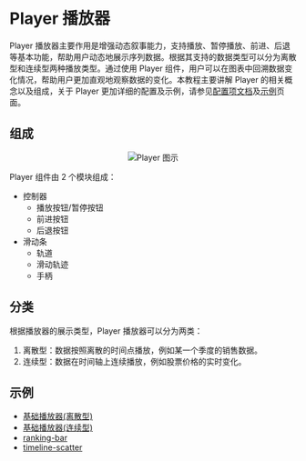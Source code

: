 # Player 播放器

Player 播放器主要作用是增强动态叙事能力，支持播放、暂停播放、前进、后退等基本功能，帮助用户动态地展示序列数据。根据其支持的数据类型可以分为离散型和连续型两种播放类型。通过使用 Player 组件，用户可以在图表中回溯数据变化情况，帮助用户更加直观地观察数据的变化。本教程主要讲解 Player 的相关概念以及组成，关于 Player 更加详细的配置及示例，请参见[配置项文档](../../option)及[示例](../../example)页面。

## 组成

<div style="text-align: center;">
  <img src="https://lf9-dp-fe-cms-tos.byteorg.com/obj/bit-cloud/eb08aeafba39ab34c8a08c618.png" alt="Player 图示">
</div>

Player 组件由 2 个模块组成：

- 控制器
  - 播放按钮/暂停按钮
  - 前进按钮
  - 后退按钮
- 滑动条
  - 轨道
  - 滑动轨迹
  - 手柄

## 分类

根据播放器的展示类型，Player 播放器可以分为两类：

1.  离散型：数据按照离散的时间点播放，例如某一个季度的销售数据。
2.  连续型：数据在时间轴上连续播放，例如股票价格的实时变化。

## 示例

- [基础播放器(离散型)](../../demo/player/basic-player)
- [基础播放器(连续型)](../../demo/player/continuous-player)
- [ranking-bar](../../demo/player/ranking-bar)
- [timeline-scatter](../../demo/player/timeline-scatter)
